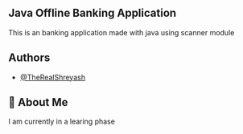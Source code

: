 
## Java Offline Banking Application

This is an banking application made with java using scanner module
## Authors

- [@TheRealShreyash](https://github.com/TheRealShreyash)

  
## 🚀 About Me
I am currently in a learing phase

  